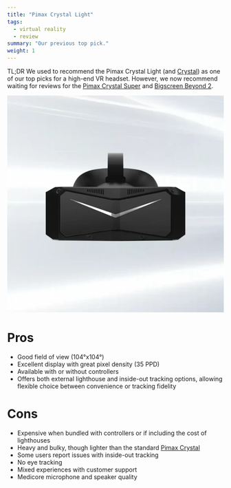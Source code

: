```yaml
---
title: "Pimax Crystal Light"
tags:
  - virtual reality
  - review
summary: "Our previous top pick."
weight: 1
---
```


TL;DR We used to recommend the Pimax Crystal Light (and [Crystal](../pimax-crystal)) as one of our top picks for a high-end VR headset. However, we now recommend waiting for reviews for the [Pimax Crystal Super](../pimax-crystal-super) and [Bigscreen Beyond 2](../bigscreen-beyond-2).

![](images/headset.webp)

# Pros

- Good field of view (104°x104°)
- Excellent display with great pixel density (35 PPD)
- Available with or without controllers
- Offers both external lighthouse and inside-out tracking options, allowing flexible choice between convenience or tracking fidelity

# Cons

- Expensive when bundled with controllers or if including the cost of lighthouses
- Heavy and bulky, though lighter than the standard [Pimax Crystal](../pimax-crystal)
- Some users report issues with inside-out tracking
- No eye tracking
- Mixed experiences with customer support
- Medicore microphone and speaker quality
